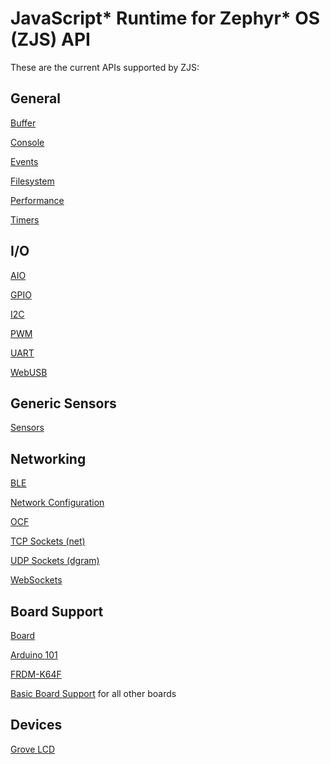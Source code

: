 JavaScript* Runtime for Zephyr* OS (ZJS) API
============================================

These are the current APIs supported by ZJS:

General
-------
[Buffer](./buffer.md)

[Console](./console.md)

[Events](./events.md)

[Filesystem](./fs.md)

[Performance](./performance.md)

[Timers](./timers.md)

I/O
---
[AIO](./aio.md)

[GPIO](./gpio.md)

[I2C](./i2c.md)

[PWM](./pwm.md)

[UART](./uart.md)

[WebUSB](./webusb.md)

Generic Sensors
---------------
[Sensors](./sensors.md)

Networking
----------
[BLE](./ble.md)

[Network Configuration](./net-config.md)

[OCF](./ocf.md)

[TCP Sockets (net)](./net.md)

[UDP Sockets (dgram)](./dgram.md)

[WebSockets](./web-socket.md)

Board Support
-------------
[Board](./board.md)

[Arduino 101](./boards/arduino_101.md)

[FRDM-K64F](./boards/frdm_k64f.md)

[Basic Board Support](./board/basic.md) for all other boards

Devices
-------
[Grove LCD](./grove_lcd.md)
